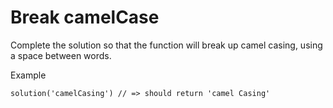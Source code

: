 # Break camelCase

Complete the solution so that the function will break up camel casing, using a space between words.

Example
```
solution('camelCasing') // => should return 'camel Casing'
```
